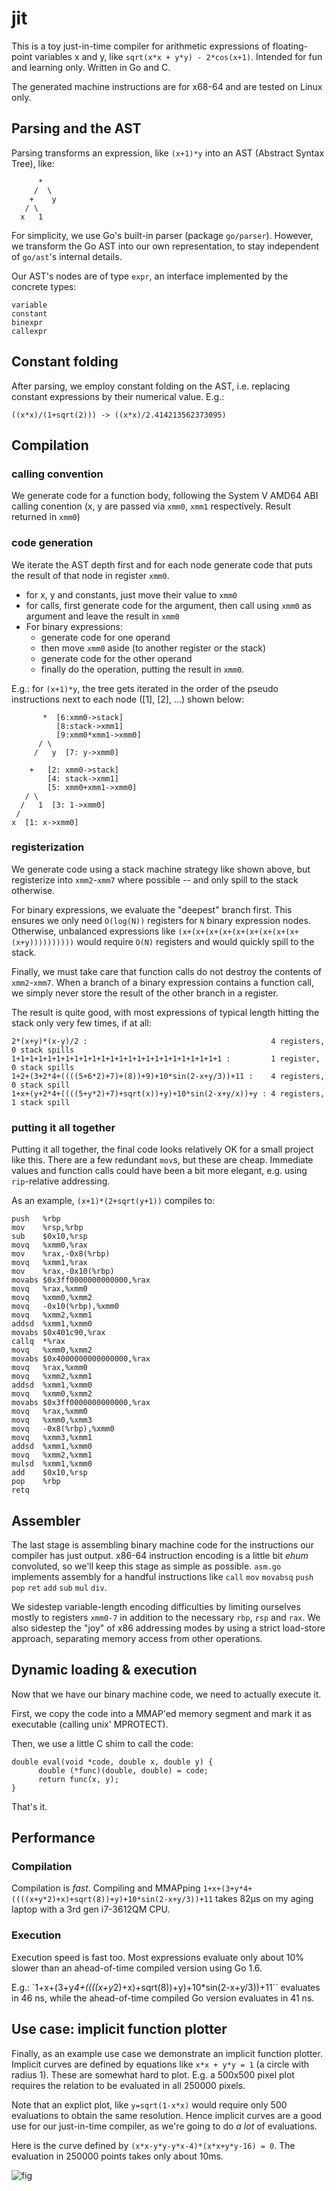 # jit

This is a toy just-in-time compiler for arithmetic expressions of floating-point variables x and y, like `sqrt(x*x + y*y) - 2*cos(x+1)`. Intended for fun and learning only. Written in Go and C.

The generated machine instructions are for x68-64 and are tested on Linux only.

## Parsing and the AST

Parsing transforms an expression, like `(x+1)*y` into an AST (Abstract Syntax Tree), like:

```
      *
     /  \ 
    +    y
   / \
  x   1
```

For simplicity, we use Go's built-in parser (package `go/parser`). However, we transform the Go AST into our own representation, to stay independent of `go/ast`'s internal details.

Our AST's nodes are of type `expr`, an interface implemented by the concrete types:

```
variable
constant
binexpr
callexpr
```

## Constant folding

After parsing, we employ constant folding on the AST, i.e. replacing constant expressions by their numerical value. E.g.:

```
((x*x)/(1+sqrt(2))) -> ((x*x)/2.414213562373095)
```


## Compilation

### calling convention

We generate code for a function body, following the System V AMD64 ABI calling conention (x, y are passed via `xmm0`, `xmm1` respectively. Result returned in `xmm0`)

### code generation

We iterate the AST depth first and for each node generate code that puts the result of that node in register `xmm0`.

  * for x, y and constants, just move their value to `xmm0`
  * for calls, first generate code for the argument, then call using `xmm0` as argument and leave the result in `xmm0`
  * For binary expressions:
    - generate code for one operand
    - then move `xmm0` aside (to another register or the stack)
    - generate code for the other operand
    - finally do the operation, putting the result in `xmm0`.

E.g.: for `(x+1)*y`, the tree gets iterated in the order of the pseudo instructions next to each node ([1], [2], ...) shown below:

```
       *  [6:xmm0->stack]
          [8:stack->xmm1]
          [9:xmm0*xmm1->xmm0]
      / \
     /   y  [7: y->xmm0]

    +   [2: xmm0->stack]
        [4: stack->xmm1]
        [5: xmm0+xmm1->xmm0]
   / \
  /   1  [3: 1->xmm0]
 /
x  [1: x->xmm0]
```


### registerization

We generate code using a stack machine strategy like shown above, but registerize into `xmm2`-`xmm7` where possible -- and only spill to the stack otherwise.

For binary expressions, we evaluate the "deepest" branch first. This ensures we only need `O(log(N))` registers for `N` binary expression nodes. Otherwise, unbalanced expressions like `(x+(x+(x+(x+(x+(x+(x+(x+(x+(x+y))))))))))` would require `O(N)` registers and would quickly spill to the stack.

Finally, we must take care that function calls do not destroy the contents of `xmm2`-`xmm7`. When a branch of a binary expression contains a function call, we simply never store the result of the other branch in a register.

The result is quite good, with most expressions of typical length hitting the stack only very few times, if at all:

```
2*(x+y)*(x-y)/2 :                                         4 registers,  0 stack spills
1+1+1+1+1+1+1+1+1+1+1+1+1+1+1+1+1+1+1+1+1+1+1+1 :         1 register,   0 stack spills
1+2+(3+2*4+((((5+6*2)+7)+(8))+9)+10*sin(2-x+y/3))+11 :    4 registers,  0 stack spill
1+x+(y+2*4+((((5+y*2)+7)+sqrt(x))+y)+10*sin(2-x+y/x))+y : 4 registers,  1 stack spill
```

### putting it all together

Putting it all together, the final code looks relatively OK for a small project like this. There are a few redundant `mov`s, but these are cheap. Immediate values and function calls could have been a bit more elegant, e.g. using `rip`-relative addressing.


As an example, `(x+1)*(2+sqrt(y+1))` compiles to:

```
push   %rbp
mov    %rsp,%rbp
sub    $0x10,%rsp
movq   %xmm0,%rax
mov    %rax,-0x8(%rbp)
movq   %xmm1,%rax
mov    %rax,-0x10(%rbp)
movabs $0x3ff0000000000000,%rax
movq   %rax,%xmm0
movq   %xmm0,%xmm2
movq   -0x10(%rbp),%xmm0
movq   %xmm2,%xmm1
addsd  %xmm1,%xmm0
movabs $0x401c90,%rax
callq  *%rax
movq   %xmm0,%xmm2
movabs $0x4000000000000000,%rax
movq   %rax,%xmm0
movq   %xmm2,%xmm1
addsd  %xmm1,%xmm0
movq   %xmm0,%xmm2
movabs $0x3ff0000000000000,%rax
movq   %rax,%xmm0
movq   %xmm0,%xmm3
movq   -0x8(%rbp),%xmm0
movq   %xmm3,%xmm1
addsd  %xmm1,%xmm0
movq   %xmm2,%xmm1
mulsd  %xmm1,%xmm0
add    $0x10,%rsp
pop    %rbp
retq 
```

## Assembler

The last stage is assembling binary machine code for the instructions our compiler has just output. x86-64 instruction encoding is a little bit _ehum_ convoluted, so we'll keep this stage as simple as possible. `asm.go` implements assembly for a handful instructions like `call` `mov` `movabsq` `push` `pop` `ret` `add` `sub` `mul` `div`.

We sidestep variable-length encoding difficulties by limiting ourselves mostly to registers `xmm0-7` in addition to the necessary `rbp`, `rsp` and `rax`. We also sidestep the "joy" of x86 addressing modes by using a strict load-store approach, separating memory access from other operations.


## Dynamic loading & execution

Now that we have our binary machine code, we need to actually execute it.

First, we copy the code into a MMAP'ed memory segment and mark it as executable (calling unix' MPROTECT).

Then, we use a little C shim to call the code:

```
double eval(void *code, double x, double y) {
      double (*func)(double, double) = code;
      return func(x, y);
}
```

That's it.

## Performance

### Compilation

Compilation is _fast_. Compiling and MMAPping `1+x+(3+y*4+((((x+y*2)+x)+sqrt(8))+y)+10*sin(2-x+y/3))+11` takes 82µs on my aging laptop with a 3rd gen i7-3612QM CPU.

### Execution

Execution speed is fast too. Most expressions evaluate only about 10% slower than an ahead-of-time compiled version using Go 1.6.

E.g.: `1+x+(3+y*4+((((x+y*2)+x)+sqrt(8))+y)+10*sin(2-x+y/3))+11`` evaluates in 46 ns, while the ahead-of-time compiled Go version evaluates in 41 ns.

## Use case: implicit function plotter

Finally, as an example use case we demonstrate an implicit function plotter. Implicit curves are defined by equations like `x*x + y*y = 1` (a circle with radius 1). These are somewhat hard to plot. E.g. a 500x500 pixel plot requires the relation to be evaluated in all 250000 pixels.

Note that an explict plot, like `y=sqrt(1-x*x)` would require only 500 evaluations to obtain the same resolution. Hence implicit curves are a good use for our just-in-time compiler, as we're going to do _a lot_ of evaluations.

Here is the curve defined by `(x*x-y*y-y*x-4)*(x*x+y*y-16) = 0`. The evaluation in 250000 points takes only about 10ms.

![fig](plotter.png)
